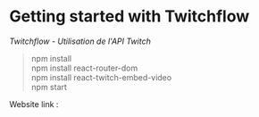 # Getting started with Twitchflow

*Twitchflow - Utilisation de l'API Twitch*

> npm install\
npm install react-router-dom\
npm install react-twitch-embed-video\
npm start

Website link :
